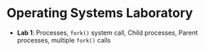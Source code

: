 # Operating Systems Laboratory

- **Lab 1**: Processes, `fork()` system call, Child processes, Parent processes, multiple `fork()` calls